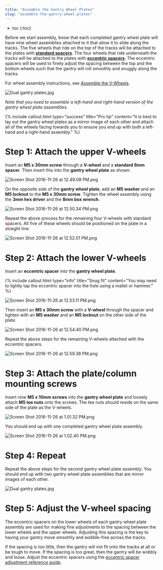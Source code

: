 ```yaml
---
title: "Assemble the Gantry Wheel Plates"
slug: "assemble-the-gantry-wheel-plates"
---
```


* toc
{:toc}

Before we start assembly, know that each completed gantry wheel plate will have nine wheel assemblies attached to it that allow it to slide along the tracks. The five wheels that ride on the top of the tracks will be attached to the plates with **[standard spacers](../../Extras/bom/fasteners-and-hardware.md#m5-x-6mm-spacers)**. The four wheels that ride underneath the tracks will be attached to the plates with **[eccentric spacers](../../Extras/bom/fasteners-and-hardware.md#m5-x-6mm-eccentric-spacers)**. The eccentric spacers will be used to finely adjust the spacing between the top and the bottom wheels such that the gantry will roll smoothly and snuggly along the tracks.

For wheel assembly instructions, see [Assemble the V-Wheels](../../FarmBot-Genesis-V1-3/reference/assemble-the-v-wheels.md).

![Dual gantry plates.jpg](Dual_gantry_plates.jpg)

_Note that you need to assemble a left-hand and right-hand version of the gantry wheel plate assemblies._



{%
include callout.html
type="success"
title="Pro tip"
content="It is best to lay out the gantry wheel plates as a mirror image of each other and attach all of the wheels facing towards you to ensure you end up with both a left-hand and a right-hand assembly."
%}

# Step 1: Attach the upper V-wheels
Insert an **M5 x 30mm screw** through a **V-wheel** and a **standard 6mm spacer**. Then insert this into the **gantry wheel plate** as shown.

![Screen Shot 2016-11-26 at 12.49.08 PM.png](Screen_Shot_2016-11-26_at_12.49.08_PM.png)

On the opposite side of the **gantry wheel plate**, add an **M5 washer** and an **M5 locknut** to the **M5 x 30mm screw**. Tighten the wheel assembly using the **3mm hex driver** and the **8mm box wrench**.

![Screen Shot 2016-11-26 at 12.50.34 PM.png](Screen_Shot_2016-11-26_at_12.50.34_PM.png)

Repeat the above process for the remaining four V-wheels with standard spacers. All five of these wheels should be positioned on the plate in a straight line.

![Screen Shot 2016-11-26 at 12.52.01 PM.png](Screen_Shot_2016-11-26_at_12.52.01_PM.png)

# Step 2: Attach the lower V-wheels
Insert an **eccentric spacer** into the **gantry wheel plate**.

{%
include callout.html
type="info"
title="Snug fit"
content="You may need to lightly tap the eccentric spacer into the hole using a mallet or hammer."
%}



![Screen Shot 2016-11-26 at 12.53.11 PM.png](Screen_Shot_2016-11-26_at_12.53.11_PM.png)

Then insert an **M5 x 30mm screw** with a **V-wheel** through the spacer and tighten with an **M5 washer** and an **M5 locknut** on the other side of the plate.

![Screen Shot 2016-11-26 at 12.54.40 PM.png](Screen_Shot_2016-11-26_at_12.54.40_PM.png)

Repeat the above steps for the remaining V-wheels attached with the eccentric spacers.

![Screen Shot 2016-11-26 at 12.59.38 PM.png](Screen_Shot_2016-11-26_at_12.59.38_PM.png)

# Step 3: Attach the plate/column mounting screws

Insert nine **M5 x 10mm screws** into the **gantry wheel plate** and loosely attach **M5 tee nuts** onto the screws. The tee nuts should reside on the same side of the plate as the V-wheels.

![Screen Shot 2016-11-26 at 1.01.32 PM.png](Screen_Shot_2016-11-26_at_1.01.32_PM.png)

You should end up with one completed gantry wheel plate assembly.

![Screen Shot 2016-11-26 at 1.02.40 PM.png](Screen_Shot_2016-11-26_at_1.02.40_PM.png)

# Step 4: Repeat
Repeat the above steps for the second gantry wheel plate assembly. You should end up with two gantry wheel plate assemblies that are mirror images of each other.

![Dual gantry plates.jpg](Dual_gantry_plates.jpg)

# Step 5: Adjust the V-wheel spacing

The eccentric spacers on the lower wheels of each gantry wheel plate assembly are used for making fine adjustments to the spacing between the lower wheels and the upper wheels. Adjusting this spacing is the key to having your gantry move smoothly and wobble-free across the tracks.

If the spacing is too little, then the gantry will not fit onto the tracks at all or be tough to move. If the spacing is too great, then the gantry will be wobbly and loose. Adjust the eccentric spacers using the [eccentric spacer adjustment reference guide](../../FarmBot-Genesis-V1-3/reference/eccentric-spacer-adjustment.md).
